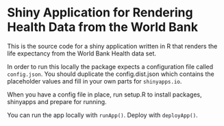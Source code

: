 # Shiny Application for Rendering Health Data from the World Bank

This is the source code for a shiny application written in R that renders the life expectancy from the World Bank Health data set.

In order to run this locally the package expects a configuration file called `config.json`.  You should duplicate the config.dist.json which contains the placeholder values and fill in your own parts for `shinyapps.io`.

When you have a config file in place, run setup.R to install packages, shinyapps and prepare for running.

You can run the app locally with `runApp()`.  Deploy with `deployApp()`.